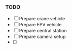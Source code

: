 ### TODO
 
- [ ] Prepare crane vehicle
- [ ] Prepare FPV vehicle
- [ ] Prepare central station
- [ ] Prepare camera setup
- [ ] 